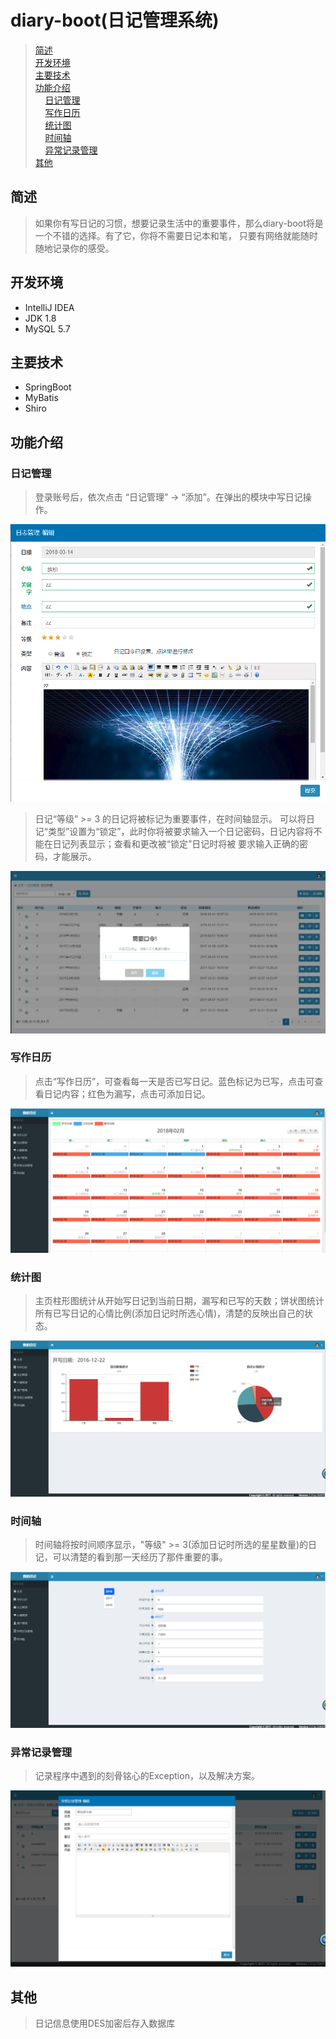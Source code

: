 # diary-boot(日记管理系统)
>[简述](#简述)  
[开发环境](#开发环境)  
[主要技术](#主要技术)  
[功能介绍](#功能介绍)  
&nbsp;&nbsp;&nbsp;&nbsp;[日记管理](#日记管理)  
&nbsp;&nbsp;&nbsp;&nbsp;[写作日历](#写作日历)  
&nbsp;&nbsp;&nbsp;&nbsp;[统计图](#统计图)  
&nbsp;&nbsp;&nbsp;&nbsp;[时间轴](#时间轴)  
&nbsp;&nbsp;&nbsp;&nbsp;[异常记录管理](#异常记录管理)  
[其他](#其他)
## 简述
>如果你有写日记的习惯，想要记录生活中的重要事件，那么diary-boot将是一个不错的选择。有了它，你将不需要日记本和笔，
只要有网络就能随时随地记录你的感受。
## 开发环境
* IntelliJ IDEA
* JDK 1.8
* MySQL 5.7
## 主要技术
* SpringBoot
* MyBatis
* Shiro
## 功能介绍
### 日记管理
>登录账号后，依次点击 “日记管理” -> “添加”。在弹出的模块中写日记操作。

![image](https://github.com/1332508387/diary-boot/blob/master/src/main/resources/upload/2018-03-14_142046.png)

>日记“等级” >= 3 的日记将被标记为重要事件，在时间轴显示。
可以将日记“类型”设置为“锁定”，此时你将被要求输入一个日记密码，日记内容将不能在日记列表显示；查看和更改被“锁定”日记时将被
要求输入正确的密码，才能展示。

![image](https://github.com/1332508387/diary-boot/blob/master/src/main/resources/upload/2018-03-14_142319.png)

### 写作日历
>点击“写作日历”，可查看每一天是否已写日记。蓝色标记为已写，点击可查看日记内容；红色为漏写，点击可添加日记。

![image](https://github.com/1332508387/diary-boot/blob/master/src/main/resources/upload/2018-03-14_142734.png)

### 统计图
>主页柱形图统计从开始写日记到当前日期，漏写和已写的天数；饼状图统计所有已写日记的心情比例(添加日记时所选心情)，清楚的反映出自己的状态。

![image](https://github.com/1332508387/diary-boot/blob/master/src/main/resources/upload/2018-03-14_143117.png)

### 时间轴
>时间轴将按时间顺序显示，"等级" >= 3(添加日记时所选的星星数量)的日记，可以清楚的看到那一天经历了那件重要的事。

![image](https://github.com/1332508387/diary-boot/blob/master/src/main/resources/upload/2018-03-14_143700.png)

### 异常记录管理
>记录程序中遇到的刻骨铭心的Exception，以及解决方案。

![image](https://github.com/1332508387/diary-boot/blob/master/src/main/resources/upload/2018-03-14_144148.png)

## 其他
>日记信息使用DES加密后存入数据库
